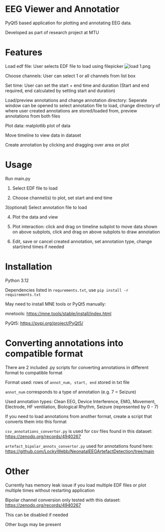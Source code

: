 
# EEG Viewer and Annotatior

PyQt5 based application for plotting and annotating EEG data.

Developed as part of research project at MTU

# Features

Load edf file: User selects EDF file to load using filepicker
![load 1.png](readme_assets2Fload%21.png)

Choose channels: User can select 1 or all channels from list box


Set time: User can set the start + end time and duration (Start and end required, end calculated by setting start and duration)

Load/preview annotations and change annotation directory: Seperate window can be opened to select annotation file to load, change directory of where user created annotations are stored/loaded from, preview annotations from both files

Plot data: matplotlib plot of data 

Move timeline to view data in dataset

Create annotation by clicking and dragging over area on plot


# Usage

Run main.py

1) Select EDF file to load

2) Choose channel(s) to plot, set start and end time

3(optional) Select annotation file to load

4) Plot the data and view

5) Plot interaction: click and drag on timeline subplot to move data shown on above subplots, click and drag on above subplots to draw annotation

6) Edit, save or cancel created annotation, set annotation type, change start/end times if needed

# Installation

Python 3.12

Dependencies listed in `requrements.txt`, use `pip install -r requirements.txt`

May need to install MNE tools or PyQt5 manually:

mnetools: https://mne.tools/stable/install/index.html

PyQt5:
https://pypi.org/project/PyQt5/

# Converting annotations into compatible format

There are 2 included .py scripts for converting annotations in different format to compatible format

Format used: rows of `annot_num, start, end` stored in txt file

`annot_num` corresponds to a type of annotation (e.g. 7 = Seizure)

Used annotation types: Clean EEG, Device Interference, EMG, Movement, Electrode, HF ventilation, Biological Rhythm, Seizure (represented by 0 - 7)

If you need to load annotations from another format, create a script that converts them into this format

`csv_annotations_convertor.py` is used for csv files found in this dataset: https://zenodo.org/records/4940267

`artefact_bipolar_annots_convertor.py` used for annotations found here: https://github.com/LockyWebb/NeonatalEEGArtefactDetection/tree/main

# Other

Currently has memory leak issue if you load multiple EDF files or plot multiple times without restarting application 

Bipolar channel conversion only tested with this dataset: https://zenodo.org/records/4940267

This can be disabled if needed

Other bugs may be present




